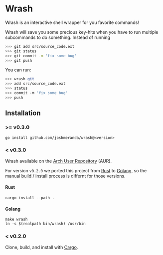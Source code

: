 # Wrash
Wrash is an interactive shell wrapper for you favorite commands!

Wrash will save you some precious key-hits when you have to run multiple subcommands to do something. Instead of running 

```sh
>>> git add src/source_code.ext
>>> git status
>>> git commit -m 'fix some bug'
>>> git push
```

You can run:

```sh
>>> wrash git
>>> add src/source_code.ext
>>> status
>>> commit -m 'fix some bug'
>>> push
```

## Installation

### >= v0.3.0

`go install github.com/joshmeranda/wrash@<version>`

### < v0.3.0

Wrash available on the [Arch User Repository](https://aur.archlinux.org/packages/wrash-git) (AUR).

For version `v0.2.0` we ported this project from [Rust](https://doc.rust-lang.org/) to [Golang](https://go.dev/), so the manual build / install process is differnt for those versions.

#### Rust

```
cargo install --path .
```

#### Golang

```
make wrash
ln -s $(realpath bin/wrash) /usr/bin
```

### < v0.2.0
Clone, build, and install with [Cargo](https://doc.rust-lang.org/cargo/).
